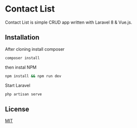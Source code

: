 # Contact List

Contact List is simple CRUD app written with Laravel 8 & Vue.js.

## Installation

After cloning install composer

```bash
composer install
```

then instal NPM
```bash
npm install && npm run dev
```

Start Laravel
```bash
php artisan serve
```


## License
[MIT](https://choosealicense.com/licenses/mit/)
